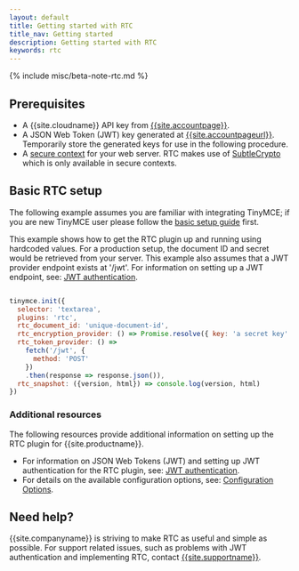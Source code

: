 ```yaml
---
layout: default
title: Getting started with RTC
title_nav: Getting started
description: Getting started with RTC
keywords: rtc
---
```


{% include misc/beta-note-rtc.md %}

## Prerequisites

* A {{site.cloudname}} API key from [{{site.accountpage}}]({{site.accountsignup}}).
* A JSON Web Token (JWT) key generated at [{{site.accountpageurl}}]({{site.accountpageurl}}). Temporarily store the generated keys for use in the following procedure.
* A [secure context](https://developer.mozilla.org/en-US/docs/Web/Security/Secure_Contexts) for your web server. RTC makes use of [SubtleCrypto](https://developer.mozilla.org/en-US/docs/Web/API/SubtleCrypto) which is only available in secure contexts.

## Basic RTC setup

The following example assumes you are familiar with integrating TinyMCE; if you are new TinyMCE user please follow the [basic setup guide]({{site.baseurl}}/general-configuration-guide/basic-setup/) first.

This example shows how to get the RTC plugin up and running using hardcoded values. For a production setup, the document ID and secret would be retrieved from your server. This example also assumes that a JWT provider endpoint exists at '/jwt'. For information on setting up a JWT endpoint, see: [JWT authentication]({{site.baseurl}}/rtc/jwt-authentication/).

```js

tinymce.init({
  selector: 'textarea',
  plugins: 'rtc',
  rtc_document_id: 'unique-document-id',
  rtc_encryption_provider: () => Promise.resolve({ key: 'a secret key' }),
  rtc_token_provider: () =>
    fetch('/jwt', {
      method: 'POST'
    })
    .then(response => response.json()),
  rtc_snapshot: ({version, html}) => console.log(version, html)
})
```

### Additional resources

The following resources provide additional information on setting up the RTC plugin for {{site.productname}}.

* For information on JSON Web Tokens (JWT) and setting up JWT authentication for the RTC plugin, see: [JWT authentication]({{site.baseurl}}/rtc/jwt-authentication/).
* For details on the available configuration options, see: [Configuration Options]({{site.baseurl}}/rtc/configuration/).

## Need help?

{{site.companyname}} is striving to make RTC as useful and simple as possible. For support related issues, such as problems with JWT authentication and implementing RTC, contact [{{site.supportname}}]({{site.supporturl}}).
